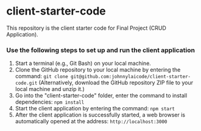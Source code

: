 # client-starter-code

This repository is the client starter code for Final Project (CRUD Application).

### Use the following steps to set up and run the client application
1.	Start a terminal (e.g., Git Bash) on your local machine.
2.	Clone the GitHub repository to your local machine by entering the command: `git clone git@github.com:johnnylaicode/client-starter-code.git` (Alternatively, download the GitHub repository ZIP file to your local machine and unzip it.)
3.	Go into the "client-starter-code" folder, enter the command to install dependencies: `npm install` 
4.	Start the client application by entering the command: `npm start` 
5.	After the client application is successfully started, a web browser is automatically opened at the address: `http://localhost:3000` 
